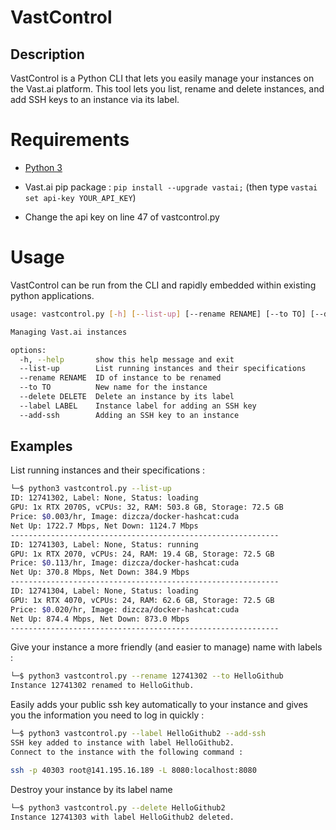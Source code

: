 # VastControl

## Description

VastControl is a Python CLI that lets you easily manage your instances on the Vast.ai platform.
This tool lets you list, rename and delete instances, and add SSH keys to an instance via its label.

# Requirements

- [Python 3](https://www.python.org/download/releases/3.0/)

- Vast.ai pip package : `pip install --upgrade vastai;` (then type `vastai set api-key YOUR_API_KEY`)

- Change the api key on line 47 of vastcontrol.py

# Usage

VastControl can be run from the CLI and rapidly embedded within existing python applications.

```bash
usage: vastcontrol.py [-h] [--list-up] [--rename RENAME] [--to TO] [--delete DELETE] [--label LABEL] [--add-ssh]

Managing Vast.ai instances

options:
  -h, --help       show this help message and exit
  --list-up        List running instances and their specifications
  --rename RENAME  ID of instance to be renamed
  --to TO          New name for the instance
  --delete DELETE  Delete an instance by its label
  --label LABEL    Instance label for adding an SSH key
  --add-ssh        Adding an SSH key to an instance
```


## Examples

List running instances and their specifications : 

```bash
└─$ python3 vastcontrol.py --list-up
ID: 12741302, Label: None, Status: loading
GPU: 1x RTX 2070S, vCPUs: 32, RAM: 503.8 GB, Storage: 72.5 GB
Price: $0.003/hr, Image: dizcza/docker-hashcat:cuda
Net Up: 1722.7 Mbps, Net Down: 1124.7 Mbps
------------------------------------------------------------
ID: 12741303, Label: None, Status: running
GPU: 1x RTX 2070, vCPUs: 24, RAM: 19.4 GB, Storage: 72.5 GB
Price: $0.113/hr, Image: dizcza/docker-hashcat:cuda
Net Up: 370.8 Mbps, Net Down: 384.9 Mbps
------------------------------------------------------------
ID: 12741304, Label: None, Status: loading
GPU: 1x RTX 4070, vCPUs: 24, RAM: 62.6 GB, Storage: 72.5 GB
Price: $0.020/hr, Image: dizcza/docker-hashcat:cuda
Net Up: 874.4 Mbps, Net Down: 873.0 Mbps
------------------------------------------------------------
```

Give your instance a more friendly (and easier to manage) name with labels :

```bash
└─$ python3 vastcontrol.py --rename 12741302 --to HelloGithub
Instance 12741302 renamed to HelloGithub.
```

Easily adds your public ssh key automatically to your instance and gives you the information you need to log in quickly :

```bash
└─$ python3 vastcontrol.py --label HelloGithub2 --add-ssh
SSH key added to instance with label HelloGithub2.
Connect to the instance with the following command :

ssh -p 40303 root@141.195.16.189 -L 8080:localhost:8080

```

Destroy your instance by its label name

```bash
└─$ python3 vastcontrol.py --delete HelloGithub2    
Instance 12741303 with label HelloGithub2 deleted.
```

